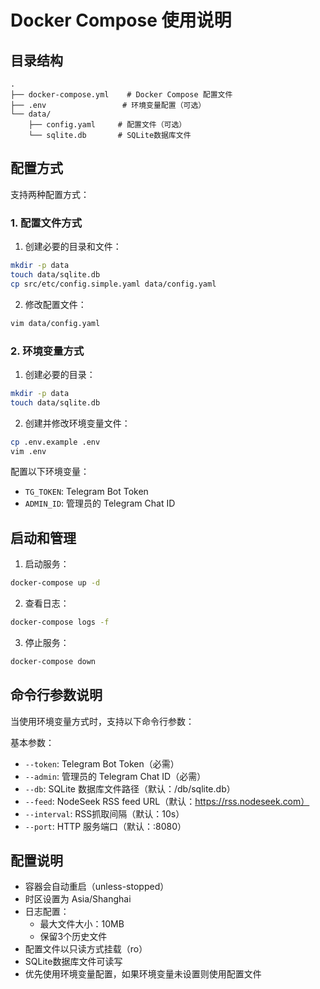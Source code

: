 # Docker Compose 使用说明

## 目录结构
```
.
├── docker-compose.yml    # Docker Compose 配置文件
├── .env                 # 环境变量配置（可选）
└── data/
    ├── config.yaml     # 配置文件（可选）
    └── sqlite.db       # SQLite数据库文件
```

## 配置方式

支持两种配置方式：

### 1. 配置文件方式

1. 创建必要的目录和文件：
```bash
mkdir -p data
touch data/sqlite.db
cp src/etc/config.simple.yaml data/config.yaml
```

2. 修改配置文件：
```bash
vim data/config.yaml
```

### 2. 环境变量方式

1. 创建必要的目录：
```bash
mkdir -p data
touch data/sqlite.db
```

2. 创建并修改环境变量文件：
```bash
cp .env.example .env
vim .env
```

配置以下环境变量：
- `TG_TOKEN`: Telegram Bot Token
- `ADMIN_ID`: 管理员的 Telegram Chat ID

## 启动和管理

1. 启动服务：
```bash
docker-compose up -d
```

2. 查看日志：
```bash
docker-compose logs -f
```

3. 停止服务：
```bash
docker-compose down
```

## 命令行参数说明

当使用环境变量方式时，支持以下命令行参数：

基本参数：
- `--token`: Telegram Bot Token（必需）
- `--admin`: 管理员的 Telegram Chat ID（必需）
- `--db`: SQLite 数据库文件路径（默认：/db/sqlite.db）
- `--feed`: NodeSeek RSS feed URL（默认：https://rss.nodeseek.com）
- `--interval`: RSS抓取间隔（默认：10s）
- `--port`: HTTP 服务端口（默认：:8080）

## 配置说明

- 容器会自动重启（unless-stopped）
- 时区设置为 Asia/Shanghai
- 日志配置：
  - 最大文件大小：10MB
  - 保留3个历史文件
- 配置文件以只读方式挂载（ro）
- SQLite数据库文件可读写
- 优先使用环境变量配置，如果环境变量未设置则使用配置文件
